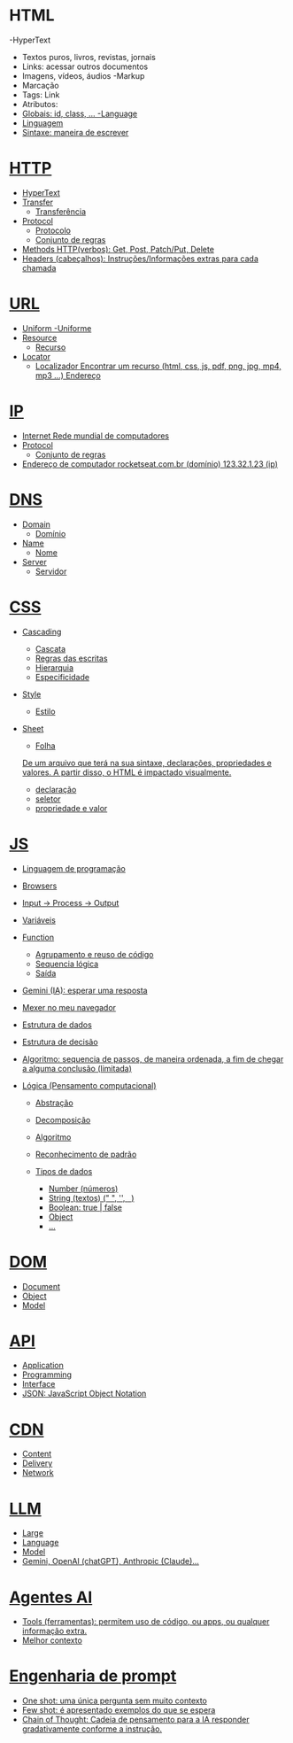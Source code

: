# HTML

-HyperText

- Textos puros, livros, revistas, jornais
- Links: acessar outros documentos
- Imagens, vídeos, áudios
  -Markup
- Marcação
- Tags: <a> Link </a>
- Atributos: <a href="https://rocketseat.com.br">
- Globais: id, class, ...
  -Language
- Linguagem
- Sintaxe: maneira de escrever

# HTTP

- HyperText
- Transfer
  - Transferência
- Protocol
  - Protocolo
  - Conjunto de regras
- Methods HTTP(verbos): Get, Post, Patch/Put, Delete
- Headers (cabeçalhos): Instruções/Informações extras para cada chamada

# URL

- Uniform
  -Uniforme
- Resource
  - Recurso
- Locator
  - Localizador
    Encontrar um recurso (html, css, js, pdf, png, jpg, mp4, mp3 ...)
    Endereço

# IP

- Internet
  Rede mundial de computadores
- Protocol
  - Conjunto de regras
- Endereço de computador
  rocketseat.com.br (domínio)
  123.32.1.23 (ip)

# DNS

- Domain
  - Domínio
- Name
  - Nome
- Server
  - Servidor

# CSS

- Cascading
  - Cascata
  - Regras das escritas
  - Hierarquia
  - Especificidade
- Style
  - Estilo
- Sheet

  - Folha

  De um arquivo que terá na sua sintaxe, declarações, propriedades e valores.
  A partir disso, o HTML é impactado visualmente.

  - declaração
  - seletor
  - propriedade e valor

# JS

- Linguagem de programação
- Browsers
- Input -> Process -> Output
- Variáveis
- Function
  - Agrupamento e reuso de código
  - Sequencia lógica
  - Saída
- Gemini (IA): esperar uma resposta
- Mexer no meu navegador
- Estrutura de dados
- Estrutura de decisão
- Algoritmo: sequencia de passos, de maneira ordenada, a fim de chegar a alguma conclusão (limitada)
- Lógica (Pensamento computacional)

  - Abstração
  - Decomposição
  - Algoritmo
  - Reconhecimento de padrão

  - Tipos de dados

    - Number (números)
    - String (textos) (" ", '', ` `)
    - Boolean: true | false
    - Object
    - ...

# DOM

- Document
- Object
- Model

# API

- Application
- Programming
- Interface
- JSON: JavaScript Object Notation

# CDN

- Content
- Delivery
- Network

# LLM

- Large
- Language
- Model
- Gemini, OpenAI (chatGPT), Anthropic (Claude)...

# Agentes AI

- Tools (ferramentas): permitem uso de código, ou apps, ou qualquer informação extra.
- Melhor contexto

# Engenharia de prompt

- One shot: uma única pergunta sem muito contexto
- Few shot: é apresentado exemplos do que se espera
- Chain of Thought: Cadeia de pensamento para a IA responder gradativamente conforme a instrução.
